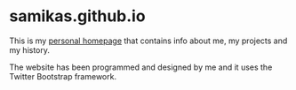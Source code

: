 # samikas.github.io

This is my [personal homepage](https://samikas.github.io/) that contains info about me, my projects and my history.

The website has been programmed and designed by me and it uses the Twitter Bootstrap framework.
